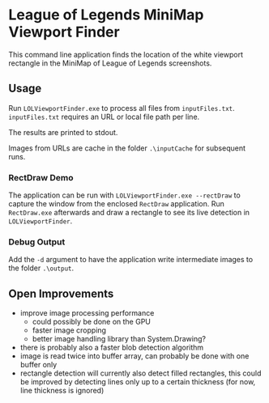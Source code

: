 # League of Legends MiniMap Viewport Finder

This command line application finds the location of the white viewport rectangle in the MiniMap of League of Legends screenshots.

## Usage

Run `LOLViewportFinder.exe` to process all files from `inputFiles.txt`. `inputFiles.txt` requires an URL or local file path per line.

The results are printed to stdout.

Images from URLs are cache in the folder `.\inputCache` for subsequent runs.

### RectDraw Demo

The application can be run with `LOLViewportFinder.exe --rectDraw` to capture the window from the enclosed `RectDraw` application. 
Run `RectDraw.exe` afterwards and draw a rectangle to see its live detection in `LOLViewportFinder`.

### Debug Output

Add the `-d` argument to have the application write intermediate images to the folder `.\output`.


## Open Improvements

* improve image processing performance
  * could possibly be done on the GPU
  * faster image cropping
  * better image handling library than System.Drawing?
* there is probably also a faster blob detection algorithm
* image is read twice into buffer array, can probably be done with one buffer only
* rectangle detection will currently also detect filled rectangles, this could be improved by detecting lines only up to a certain thickness (for now, line thickness is ignored)
 